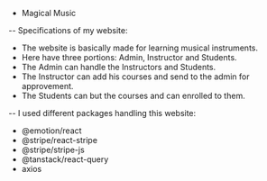 - Magical Music

-- Specifications of my website:

- The website is basically made for learning musical instruments. 
- Here have three portions: Admin, Instructor and Students.
- The Admin can handle the Instructors and Students.
- The Instructor can add his courses and send to the admin for approvement.
- The Students can but the courses and can enrolled to them.

-- I used different packages handling this website: 

- @emotion/react
- @stripe/react-stripe
- @stripe/stripe-js
- @tanstack/react-query
- axios